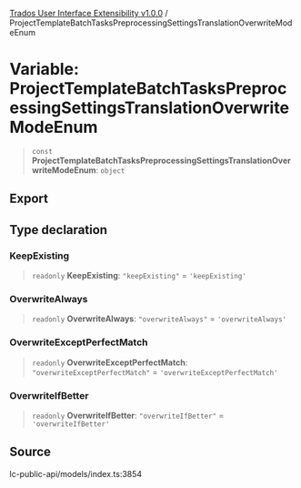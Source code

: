 [Trados User Interface Extensibility v1.0.0](../wiki/globals) / ProjectTemplateBatchTasksPreprocessingSettingsTranslationOverwriteModeEnum

# Variable: ProjectTemplateBatchTasksPreprocessingSettingsTranslationOverwriteModeEnum

> `const` **ProjectTemplateBatchTasksPreprocessingSettingsTranslationOverwriteModeEnum**: `object`

## Export

## Type declaration

### KeepExisting

> `readonly` **KeepExisting**: `"keepExisting"` = `'keepExisting'`

### OverwriteAlways

> `readonly` **OverwriteAlways**: `"overwriteAlways"` = `'overwriteAlways'`

### OverwriteExceptPerfectMatch

> `readonly` **OverwriteExceptPerfectMatch**: `"overwriteExceptPerfectMatch"` = `'overwriteExceptPerfectMatch'`

### OverwriteIfBetter

> `readonly` **OverwriteIfBetter**: `"overwriteIfBetter"` = `'overwriteIfBetter'`

## Source

lc-public-api/models/index.ts:3854
